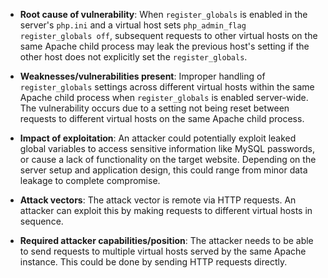 - **Root cause of vulnerability**: When `register_globals` is enabled in the server's `php.ini` and a virtual host sets `php_admin_flag register_globals off`, subsequent requests to other virtual hosts on the same Apache child process may leak the previous host's setting if the other host does not explicitly set the `register_globals`.

- **Weaknesses/vulnerabilities present**: Improper handling of `register_globals` settings across different virtual hosts within the same Apache child process when `register_globals` is enabled server-wide. The vulnerability occurs due to a setting not being reset between requests to different virtual hosts on the same Apache child process.

- **Impact of exploitation**: An attacker could potentially exploit leaked global variables to access sensitive information like MySQL passwords, or cause a lack of functionality on the target website. Depending on the server setup and application design, this could range from minor data leakage to complete compromise.

- **Attack vectors**: The attack vector is remote via HTTP requests. An attacker can exploit this by making requests to different virtual hosts in sequence.

- **Required attacker capabilities/position**: The attacker needs to be able to send requests to multiple virtual hosts served by the same Apache instance. This could be done by sending HTTP requests directly.